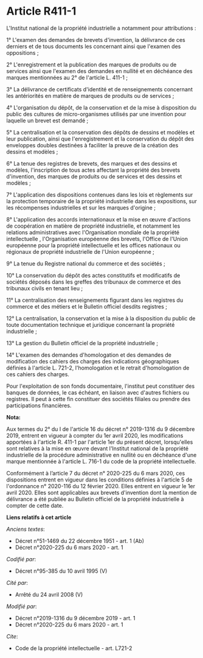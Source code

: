 # Article R411-1

L'Institut national de la propriété industrielle a notamment pour attributions :

1° L'examen des demandes de brevets d'invention, la délivrance de ces derniers et de tous documents les concernant ainsi que
l'examen des oppositions ;

2° L'enregistrement et la publication des marques de produits ou de services ainsi que l'examen des demandes en nullité et en
déchéance des marques mentionnées au 2° de l'article L. 411-1 ;

3° La délivrance de certificats d'identité et de renseignements concernant les antériorités en matière de marques de produits
ou de services ;

4° L'organisation du dépôt, de la conservation et de la mise à disposition du public des cultures de micro-organismes
utilisés par une invention pour laquelle un brevet est demandé ;

5° La centralisation et la conservation des dépôts de dessins et modèles et leur publication, ainsi que l'enregistrement et
la conservation du dépôt des enveloppes doubles destinées à faciliter la preuve de la création des dessins et modèles ;

6° La tenue des registres de brevets, des marques et des dessins et modèles, l'inscription de tous actes affectant la
propriété des brevets d'invention, des marques de produits ou de services et des dessins et modèles ;

7° L'application des dispositions contenues dans les lois et règlements sur la protection temporaire de la propriété
industrielle dans les expositions, sur les récompenses industrielles et sur les marques d'origine ;

8° L'application des accords internationaux et la mise en œuvre d'actions de coopération en matière de propriété
industrielle, et notamment les relations administratives avec l'Organisation mondiale de la propriété intellectuelle ,
l'Organisation européenne des brevets, l'Office de l'Union européenne pour la propriété intellectuelle et les offices
nationaux ou régionaux de propriété industrielle de l'Union européenne ;

9° La tenue du Registre national du commerce et des sociétés ;

10° La conservation du dépôt des actes constitutifs et modificatifs de sociétés déposés dans les greffes des tribunaux de
commerce et des tribunaux civils en tenant lieu ;

11° La centralisation des renseignements figurant dans les registres du commerce et des métiers et le Bulletin officiel
desdits registres ;

12° La centralisation, la conservation et la mise à la disposition du public de toute documentation technique et juridique
concernant la propriété industrielle ;

13° La gestion du Bulletin officiel de la propriété industrielle ;

14° L'examen des demandes d'homologation et des demandes de modification des cahiers des charges des indications
géographiques définies à l'article L. 721-2, l'homologation et le retrait d'homologation de ces cahiers des charges.

Pour l'exploitation de son fonds documentaire, l'institut peut constituer des banques de données, le cas échéant, en liaison
avec d'autres fichiers ou registres. Il peut à cette fin constituer des sociétés filiales ou prendre des participations
financières.

**Nota:**

Aux termes du 2° du I de l'article 16 du décret n° 2019-1316 du 9 décembre 2019, entrent en vigueur à compter du 1er avril
2020, les modifications apportées à l'article R. 411-1 par l'article 1er du présent décret, lorsqu'elles sont relatives à la
mise en œuvre devant l'Institut national de la propriété industrielle de la procédure administrative en nullité ou en
déchéance d'une marque mentionnée à l'article L. 716-1 du code de la propriété intellectuelle.

Conformément à l’article 7 du décret n° 2020-225 du 6 mars 2020, ces dispositions entrent en vigueur dans les conditions
définies à l'article 5 de l'ordonnance n° 2020-116 du 12 février 2020. Elles entrent en vigueur le 1er avril 2020. Elles sont
applicables aux brevets d'invention dont la mention de délivrance a été publiée au Bulletin officiel de la propriété
industrielle à compter de cette date.

**Liens relatifs à cet article**

_Anciens textes_:

  - Décret n°51-1469 du 22 décembre 1951 - art. 1 (Ab)
  - Décret n°2020-225 du 6 mars 2020 - art. 1

_Codifié par_:

  - Décret n°95-385 du 10 avril 1995 (V)

_Cité par_:

  - Arrêté du 24 avril 2008 (V)

_Modifié par_:

  - Décret n°2019-1316 du 9 décembre 2019 - art. 1
  - Décret n°2020-225 du 6 mars 2020 - art. 1

_Cite_:

  - Code de la propriété intellectuelle - art. L721-2
